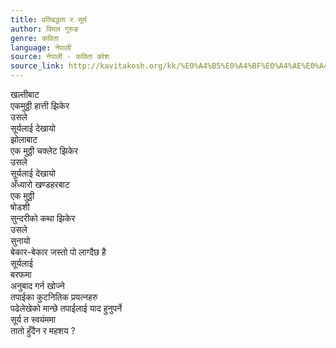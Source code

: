 ```yaml
---
title: प्रतिबद्धता र सूर्य
author: विमल गुरुङ
genre: कविता
language: नेपाली
source: नेपाली - कविता कोश
source_link: http://kavitakosh.org/kk/%E0%A4%B5%E0%A4%BF%E0%A4%AE%E0%A4%B2_%E0%A4%97%E0%A5%81%E0%A4%B0%E0%A5%81%E0%A4%99
---
```


खल्तीबाट  
एकमुठ्ठी हात्ती झिकेर  
उसले  
सूर्यलाई देखायो  
झोलाबाट  
एक मुठ्ठी चक्लेट झिकेर  
उसले  
सूर्यलाई देखायो  
अँध्यारो खण्डहरबाट  
एक मुठ्ठी  
षोडशी  
सुन्दरीको कथा झिकेर  
उसले  
सुनायो  
बेकार-बेकार जस्तो पो लाग्दैछ है  
सूर्यलाई  
बरफमा  
अनुबाद गर्न खोज्ने  
तपाईका कुटनितिक प्रयत्नहरु  
पढेलेखेको मान्छे तपाईलाई याद हुनुपर्ने  
सूर्य त स्वयंममा  
तातो हुँदैन र महशय ?
